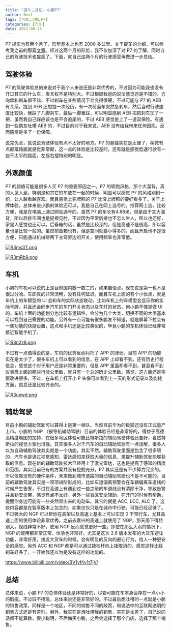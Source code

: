 ```yaml
---
title: "提车二月记--小鹏P7"
author: Neal
tags: [汽车,小鹏,P7]
categories: [汽车]
date: 2021-06-25
---
```


P7 提车也有两个月了，形势基本上也有 2000 多公里。关于提车的介绍，可以参考我之前的那篇[文章](https://madneal.com/post/xiaopeng/)。经过这两个月的形势，我不仅加深了对 P7 的了解，同时自己的驾驶技术也提高了。下面，就自己这两个月的行驶感受再做进一步总结。

## 驾驶体验

P7 的驾驶体验总的来说对于我个人来说还是非常优秀的，不过因为可能我也没有开过其它的什么车，发言权不是特别大。不过根据我爸的说法感觉还是不错的，方向盘和刹车都不错，不过刹车在某些情况下会变得很硬，不过可能与 P7 的 AEB 有关系。提到 AEB 还想提一次经历，有一次前面车突然急刹车，然后当时行驶速度比较快，我踩了几脚刹车，最后一脚重踩，可以明显感到 AEB 把把刹车加了一把，虽然我自己踩应该也是不会追尾的，不过 AEB 感觉是上了一道双保险。有遇到一些鹏友吐槽 AEB 的，不过目前对于我来说，AEB 没有给我带来任何困扰，反而感觉是多了一份保障。

说完优点，就说说驾驶体验有点不太好的地方。P7 的悬挂实在是太硬了，稍微有点颠簸路面就感觉非常颠，这一点的体验是比较差的。还有就是感觉低速行驶有一些不太平的路面，左摇右摆特别的明显。

## 外观颜值

P7 的颜值可能是很多人买 P7 的重要原因之一。P7 的轿跑风格，那个大溜背，真的人见人爱。特别是和其它的车放在一起的时候，明显可以感觉 P7 的风格别树一帜，让人越看越喜欢。而且感觉上完牌照的 P7 比没上牌照的要好看多了。关于上牌体验，总体来说小鹏的体验还可以，我是自己在网上选号的，推荐网上选，比较方便，我是在电脑上通过网站选号的。虽然 P7 的车长有4.88米，但是由于其大溜背，所以后排空间也是捉襟见肘，不过因为平常后排也不怎么坐人，所以也还好，家里人感觉也还可以。后备箱的话，虽然是比较深的，但是高速不是很高，所以容量也是比较一般的。虽然前备箱也有，但是空间就要小得多的，而且开启也不是很方便，只能通过机械掰两下主驾旁边的开关，使用频率也非常低。

[![R3ms3T.png](https://z3.ax1x.com/2021/06/25/R3ms3T.png)](https://imgtu.com/i/R3ms3T)

[![R3mRb9.png](https://z3.ax1x.com/2021/06/25/R3mRb9.png)](https://imgtu.com/i/R3mRb9)

## 车机

小鹏的车机可以说的上是目前国内数一数二的，如果自信点，现在说是第一也不是很过分哈。车即真的非常流畅，没有任何延迟。而且车机上面的有个小优点，就是车机上的车模型的 UI 会和车的实际状态联动，比如车机上的车模型会显示你的实际号牌，并且还会同步汽车的车门开关状态以及车灯的状态，何小鹏不愧是做 UI 的。车机上面的功能划分也比较有逻辑性，会分为几个大类，切换不同的大类基本可以找到自己需要的功能。另外有一点可能有很多鹏友不知道，就是屏幕下拉会有一些功能的快捷设置，这点和手机还是比较类似的，毕竟小鹏的车机体验已经非常接近智能手机了。

[![R3n2z8.png](https://z3.ax1x.com/2021/06/25/R3n2z8.png)](https://imgtu.com/i/R3n2z8)

不过有一点值得说的是，车机的优秀反而衬托了 APP 的薄弱。目前 APP 的功能实在是太少了，很多车机上可以看到的信息，在 APP 上却看不到。还有历史行程信息，感觉这个对于用户还是非常重要的，但是 APP 里面却看不到，甚至看不到仪表盘上面的那些行驶公里数，就只有一个总的历史公里数。感觉，这方面还是需要改进很多。不过，在车机上打开小 P 头像可以看到上一天的形式记录以及能耗方面，信息还是比较齐全的。

[![R3uewd.png](https://z3.ax1x.com/2021/06/25/R3uewd.png)](https://imgtu.com/i/R3uewd)

## 辅助驾驶

目前小鹏的辅助驾驶可以算得上是第一梯队，当然目前华为的极狐还没有正式量产上市。小鹏的 NGP （按导航辅助驾驶）目前的体验已经是非常好的，得益于高德高精度地图的加持，在很多地区体验可能比特斯拉的辅助驾驶体验还要好，当然特斯拉的视觉方案也很强。其实很多人对于汽车的自动辅助驾驶有一点误解，很多人以为自动辅助驾驶其实就是一个功能，其实不然。辅助驾驶里面是包含了很多项的，汽车也是通过视觉感知、雷达感知来获取大量的信息，来提升辅助驾驶能够获取的信息。现在新的辅助驾驶技术已经用上了激光雷达，这也是提高了感知的精度和范围。其实目前已有的方案并没有挖掘充分，P7 其实还是有不少算力冗余的。所以依靠现有的硬件条件，未来做到城市道路的自动辅助驾驶也不是不可能的。目前的辅助驾驶其实是一项项进阶形成的，比如车道偏离预警会在车辆偏离车道线的时候产生告警，不过在高速上有遇到过一些之前的车道线没有清除干净，导致告警并且勒安全带，感觉有点不太好。另外一些盲区安全辅助，在开门的时候有帮助，提醒你身边可能有一些突然冒出来的电动车。其它的就是 ACC, LCC, ALC 了，这些内容都是在智享版本上包含的，如果仅仅只是在城市中行驶，可能已经足够了。不过强大的 NGP 可以帮你在高架以及高速上基本上可以实现 0 干预行车，尤其高速上面的使用体验非常优秀。之前去嘉兴的高速上就使用了 NGP，那天雨下得特别大，视线非常不好，使用 NGP 反而感觉更好一些。即使在那么大雨的情况下，NGP 的使用都非常正常，体验也非常好。尤其是这次 2.6 版本发布的大货车避让功能，非常好用，接近大货车的时候，会有明显的反向的避让行为，给人一种更安全的感觉。另外 ACC 和 NGP 都是可以通过拨档杆向上拨取消的，感觉这样比踩刹车好多了，一开始我还以为是没有这样的功能的。

https://www.bilibili.com/video/BV1yf4y1t7jV/

## 总结

总体来说，小鹏 P7 的总体体验还是非常好的，尽管可能在车本身会存在一点小小的瑕疵，不过瑕不掩瑜，总体来说还是非常好的。不过最后想吐槽的一点就是小鹏的销售政策，同样是一个地区，不同的销售不同的政策，和说法中的互联网透明的销售方式还是有差别。另外，我实在是想吐槽我的销售，实在是太差了，自己说的话都不能算数，耍小聪明，不后悔买小鹏，之后会选择了那个门店，选择了那个销售。


